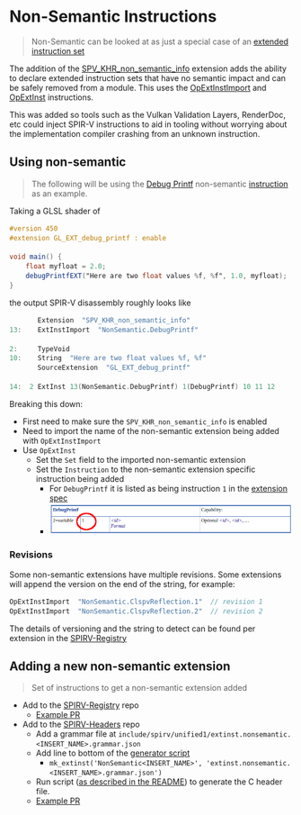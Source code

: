 # Non-Semantic Instructions

> Non-Semantic can be looked at as just a special case of an [extended instruction set](./extended_instruction_sets.md)

The addition of the [SPV_KHR_non_semantic_info](http://htmlpreview.github.io/?https://github.com/KhronosGroup/SPIRV-Registry/blob/main/extensions/KHR/SPV_KHR_non_semantic_info.html) extension adds the ability to declare extended instruction sets that have no semantic impact and can be safely removed from a module. This uses the [OpExtInstImport](https://registry.khronos.org/SPIR-V/specs/unified1/SPIRV.html#OpExtInstImport) and [OpExtInst](https://registry.khronos.org/SPIR-V/specs/unified1/SPIRV.html#OpExtInst) instructions.

This was added so tools such as the Vulkan Validation Layers, RenderDoc, etc could inject SPIR-V instructions to aid in tooling without worrying about the implementation compiler crashing from an unknown instruction.

## Using non-semantic

> The following will be using the [Debug Printf](https://vulkan.lunarg.com/doc/sdk/latest/windows/debug_printf.html) non-semantic [instruction](http://htmlpreview.github.io/?https://github.com/KhronosGroup/SPIRV-Registry/blob/main/nonsemantic/NonSemantic.DebugPrintf.html) as an example.

Taking a GLSL shader of

```glsl
#version 450
#extension GL_EXT_debug_printf : enable

void main() {
    float myfloat = 2.0;
    debugPrintfEXT("Here are two float values %f, %f", 1.0, myfloat);
}
```

the output SPIR-V disassembly roughly looks like

```swift
       Extension  "SPV_KHR_non_semantic_info"
13:    ExtInstImport  "NonSemantic.DebugPrintf"

2:     TypeVoid
10:    String  "Here are two float values %f, %f"
       SourceExtension  "GL_EXT_debug_printf"

14:  2 ExtInst 13(NonSemantic.DebugPrintf) 1(DebugPrintf) 10 11 12
```

Breaking this down:

- First need to make sure the `SPV_KHR_non_semantic_info` is enabled
- Need to import the name of the non-semantic extension being added with `OpExtInstImport`
- Use `OpExtInst`
    - Set the `Set` field to the imported non-semantic extension
    - Set the `Instruction` to the non-semantic extension specific instruction being added
        - For `DebugPrintf` it is listed as being instruction `1` in the [extension spec](http://htmlpreview.github.io/?https://github.com/KhronosGroup/SPIRV-Registry/blob/main/extensions/KHR/SPV_KHR_non_semantic_info.html)
        - ![nonsemantic_debugprintf.png](../images/nonsemantic_debugprintf.png)

### Revisions

Some non-semantic extensions have multiple revisions. Some extensions will append the version on the end of the string, for example:

```swift
OpExtInstImport  "NonSemantic.ClspvReflection.1"  // revision 1
OpExtInstImport  "NonSemantic.ClspvReflection.2"  // revision 2
```

The details of versioning and the string to detect can be found per extension in the [SPIRV-Registry](https://github.com/KhronosGroup/SPIRV-Registry/tree/main/nonsemantic)

## Adding a new non-semantic extension

> Set of instructions to get a non-semantic extension added

- Add to the [SPIRV-Registry](https://github.com/KhronosGroup/SPIRV-Registry/tree/main/nonsemantic) repo
    - [Example PR](https://github.com/KhronosGroup/SPIRV-Registry/pull/61/files)
- Add to the [SPIRV-Headers](https://github.com/KhronosGroup/SPIRV-Headers) repo
    - Add a grammar file at `include/spirv/unified1/extinst.nonsemantic.<INSERT_NAME>.grammar.json`
    - Add line to bottom of the [generator script](https://github.com/KhronosGroup/SPIRV-Headers/blob/main/tools/buildHeaders/bin/makeExtinstHeaders.py)
        - `mk_extinst('NonSemantic<INSERT_NAME>', 'extinst.nonsemantic.<INSERT_NAME>.grammar.json')`
    - Run script ([as described in the README](https://github.com/KhronosGroup/SPIRV-Headers#generating-c-headers-for-extended-instruction-sets)) to generate the C header file.
    - [Example PR](https://github.com/KhronosGroup/SPIRV-Headers/pull/145/files)